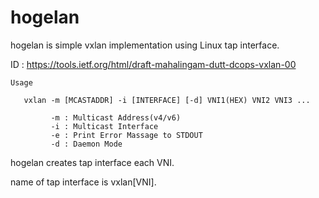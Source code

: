 hogelan
=======

hogelan is simple vxlan implementation using Linux tap interface.

ID : https://tools.ietf.org/html/draft-mahalingam-dutt-dcops-vxlan-00

	Usage

	   vxlan -m [MCASTADDR] -i [INTERFACE] [-d] VNI1(HEX) VNI2 VNI3 ...
	
	         -m : Multicast Address(v4/v6)
	         -i : Multicast Interface
	         -e : Print Error Massage to STDOUT
	         -d : Daemon Mode


hogelan creates tap interface each VNI.

name of tap interface is vxlan[VNI].
